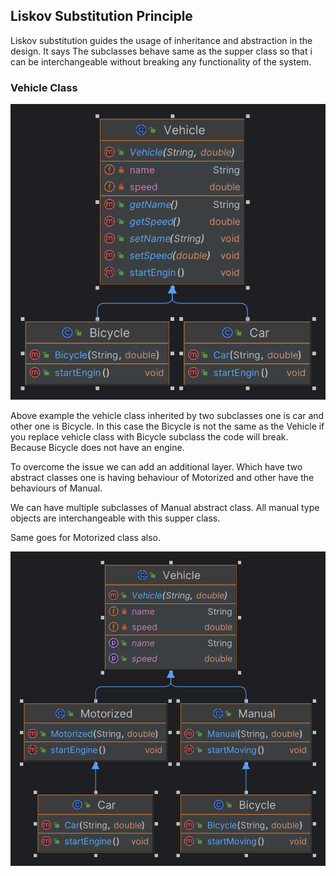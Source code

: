 ## Liskov Substitution Principle
Liskov substitution guides the usage of inheritance and abstraction in the design. It says The subclasses behave same 
as the supper class so that i can be interchangeable without breaking any functionality of the system.

### Vehicle Class

![bad.png](liskov-substitution-principle/src/main/resources/bad.png)

Above example the vehicle class inherited by two subclasses one is car and other one is Bicycle. In this case the 
Bicycle is not the same as the Vehicle if you replace vehicle class with Bicycle subclass the code will break. Because 
Bicycle does not have an engine.

To overcome the issue we can add an additional layer. Which have two abstract classes one is having behaviour of 
Motorized and other have the behaviours of Manual.

We can have multiple subclasses of Manual abstract class. All manual type objects are interchangeable with this 
supper class.

Same goes for Motorized class also.

![good.png](liskov-substitution-principle/src/main/resources/good.png)

